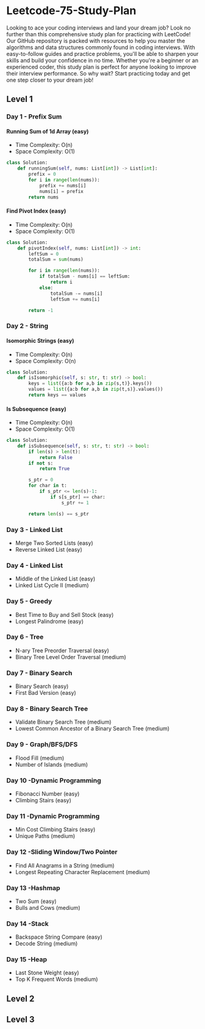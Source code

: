 # Leetcode-75-Study-Plan

Looking to ace your coding interviews and land your dream job? Look no further than this comprehensive study plan for practicing with LeetCode! Our GitHub repository is packed with resources to help you master the algorithms and data structures commonly found in coding interviews. With easy-to-follow guides and practice problems, you'll be able to sharpen your skills and build your confidence in no time. Whether you're a beginner or an experienced coder, this study plan is perfect for anyone looking to improve their interview performance. So why wait? Start practicing today and get one step closer to your dream job!

## Level 1
### Day 1 - Prefix Sum
#### Running Sum of 1d Array (easy)
- Time Complexity: O(n)
- Space Complexity: O(1)
```py
class Solution:
    def runningSum(self, nums: List[int]) -> List[int]:
        prefix = 0
        for i in range(len(nums)):
            prefix += nums[i]
            nums[i] = prefix
        return nums
```
#### Find Pivot Index (easy)
- Time Complexity: O(n)
- Space Complexity: O(1)
```py
class Solution:
    def pivotIndex(self, nums: List[int]) -> int:
        leftSum = 0
        totalSum = sum(nums)

        for i in range(len(nums)):
            if totalSum - nums[i] == leftSum:
                return i
            else:
                totalSum -= nums[i]
                leftSum += nums[i]

        return -1
```

### Day 2 - String
#### Isomorphic Strings (easy)
- Time Complexity: O(n)
- Space Complexity: O(n)
```py
class Solution:
    def isIsomorphic(self, s: str, t: str) -> bool:
        keys = list({a:b for a,b in zip(s,t)}.keys())
        values = list({a:b for a,b in zip(t,s)}.values())
        return keys == values
```
#### Is Subsequence (easy)
- Time Complexity: O(n)
- Space Complexity: O(1)
```py
class Solution:
    def isSubsequence(self, s: str, t: str) -> bool:
        if len(s) > len(t):
            return False
        if not s:
            return True

        s_ptr = 0
        for char in t:
            if s_ptr <= len(s)-1:
                if s[s_ptr] == char:
                    s_ptr += 1

        return len(s) == s_ptr
```

### Day 3 - Linked List
- Merge Two Sorted Lists (easy)
- Reverse Linked List (easy)
### Day 4 - Linked List
- Middle of the Linked List (easy)
- Linked List Cycle II (medium)
### Day 5 - Greedy
- Best Time to Buy and Sell Stock (easy)
- Longest Palindrome (easy)
### Day 6 - Tree
- N-ary Tree Preorder Traversal (easy)
- Binary Tree Level Order Traversal (medium)
### Day 7 - Binary Search
- Binary Search (easy)
- First Bad Version (easy)
### Day 8 - Binary Search Tree
- Validate Binary Search Tree (medium)
- Lowest Common Ancestor of a Binary Search Tree (medium)
### Day 9 - Graph/BFS/DFS
- Flood Fill (medium)
- Number of Islands (medium)
### Day 10 -Dynamic Programming
- Fibonacci Number (easy)
- Climbing Stairs (easy)
### Day 11 -Dynamic Programming
- Min Cost Climbing Stairs (easy)
- Unique Paths (medium)
### Day 12 -Sliding Window/Two Pointer
- Find All Anagrams in a String (medium)
- Longest Repeating Character Replacement (medium)
### Day 13 -Hashmap
- Two Sum (easy)
- Bulls and Cows (medium)
### Day 14 -Stack
- Backspace String Compare (easy)
- Decode String (medium)
### Day 15 -Heap
- Last Stone Weight (easy)
- Top K Frequent Words (medium)

## Level 2

## Level 3
